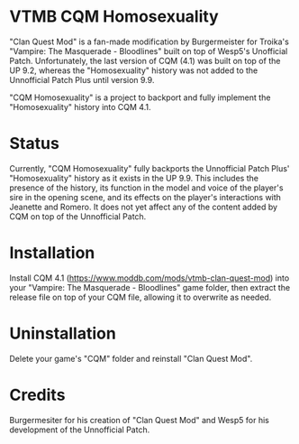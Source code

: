 # VTMB CQM Homosexuality
"Clan Quest Mod" is a fan-made modification by Burgermeister for Troika's "Vampire: The Masquerade - Bloodlines" built on top of Wesp5's Unofficial Patch. Unfortunately, the last version of CQM (4.1) was built on top of the UP 9.2, whereas the "Homosexuality" history was not added to the Unnofficial Patch Plus until version 9.9.

"CQM Homosexuality" is a project to backport and fully implement the "Homosexuality" history into CQM 4.1.

# Status
Currently, "CQM Homosexuality" fully backports the Unnofficial Patch Plus' "Homosexuality" history as it exists in the UP 9.9. This includes the presence of the history, its function in the model and voice of the player's sire in the opening scene, and its effects on the player's interactions with Jeanette and Romero. It does not yet affect any of the content added by CQM on top of the Unnofficial Patch.

# Installation
Install CQM 4.1 (https://www.moddb.com/mods/vtmb-clan-quest-mod) into your "Vampire: The Masquerade - Bloodlines" game folder, then extract the release file on top of your CQM file, allowing it to overwrite as needed.

# Uninstallation
Delete your game's "CQM" folder and reinstall "Clan Quest Mod".

# Credits
Burgermesiter for his creation of "Clan Quest Mod" and Wesp5 for his development of the Unnofficial Patch.
